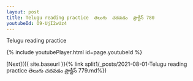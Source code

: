 ```yaml
---
layout: post
title: Telugu reading practice  తెలుగు  చదవడం  ప్రాక్టీస్ 780
youtubeId: O9-UjI2wUz4
---
```

 
 
Telugu reading practice
 
 
 
 
 


{% include youtubePlayer.html id=page.youtubeId %}
 
[Next]({{ site.baseurl }}{% link  split1/_posts/2021-08-01-Telugu reading practice  తెలుగు  చదవడం  ప్రాక్టీస్ 779.md%})
 
